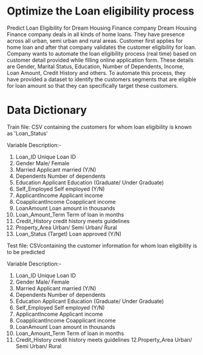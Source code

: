 # Optimize the Loan eligibility process
Predict Loan Eligibility for Dream Housing Finance company Dream Housing Finance company deals in all kinds of home loans. They have presence across all urban, semi urban and rural areas. Customer first applies for home loan and after that company validates the customer eligibility for loan. Company wants to automate the loan eligibility process (real time) based on customer detail provided while filling online application form. These details are Gender, Marital Status, Education, Number of Dependents, Income, Loan Amount, Credit History and others. To automate this process, they have provided a dataset to identify the customers segments that are eligible for loan amount so that they can specifically target these customers. 
# Data Dictionary
 
Train file: CSV containing the customers for whom loan eligibility is known as 'Loan_Status'

Variable	Description:-
1. Loan_ID	Unique Loan ID
2. Gender	Male/ Female
3. Married	Applicant married (Y/N)
4. Dependents	Number of dependents
5. Education	Applicant Education (Graduate/ Under Graduate)
6. Self_Employed	Self employed (Y/N)
7. ApplicantIncome	Applicant income
8. CoapplicantIncome	Coapplicant income
9. LoanAmount	Loan amount in thousands
10. Loan_Amount_Term	Term of loan in months
11. Credit_History	credit history meets guidelines
12. Property_Area	Urban/ Semi Urban/ Rural
13. Loan_Status	(Target) Loan approved (Y/N)
 

Test file: CSVcontaining the customer information for whom loan eligibility is to be predicted

 
Variable	Description:-
1. Loan_ID	Unique Loan ID
2. Gender	Male/ Female
3. Married	Applicant married (Y/N)
4. Dependents	Number of dependents
5. Education	Applicant Education (Graduate/ Under Graduate)
6. Self_Employed	Self employed (Y/N)
7. ApplicantIncome	Applicant income
8. CoapplicantIncome	Coapplicant income
9. LoanAmount	Loan amount in thousands
10. Loan_Amount_Term	Term of loan in months
11. Credit_History	credit history meets guidelines
12.Property_Area	Urban/ Semi Urban/ Rural

